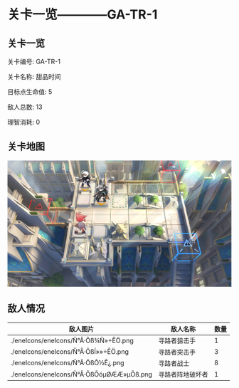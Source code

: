 # 关卡一览————GA-TR-1


## 关卡一览

关卡编号: GA-TR-1

关卡名称: 甜品时间

目标点生命值: 5

敌人总数: 13

理智消耗: 0


## 关卡地图
![GA-TR-1](./oprMap/GA-TR-1.png)

## 敌人情况

| 敌人图片 | 敌人名称 | 数量  |
|---------|-----|-----|
| ./eneIcons/eneIcons/Ñ°Â·Õß¾Ñ»÷ÊÖ.png| 寻路者狙击手  |   1  |
| ./eneIcons/eneIcons/Ñ°Â·ÕßÍ»»÷ÊÖ.png| 寻路者突击手  |   3  |
| ./eneIcons/eneIcons/Ñ°Â·ÕßÕ½Ê¿.png| 寻路者战士  |   8  |
| ./eneIcons/eneIcons/Ñ°Â·ÕßÕóµØÆÆ»µÕß.png| 寻路者阵地破坏者  |   1  |

